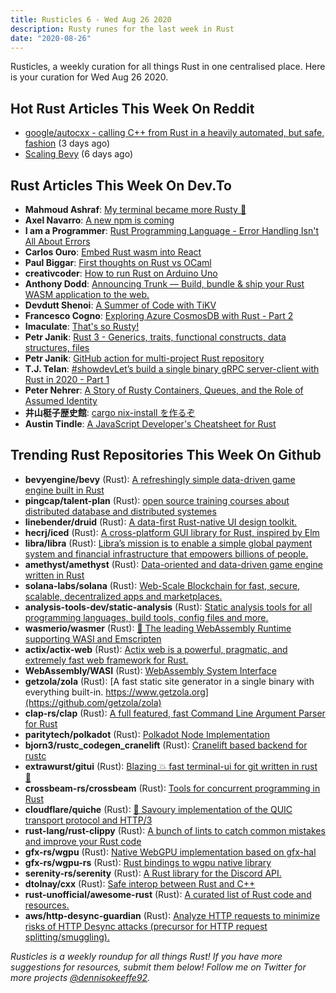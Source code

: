 ```yaml
---
title: Rusticles 6 - Wed Aug 26 2020
description: Rusty runes for the last week in Rust
date: "2020-08-26"
---
```


Rusticles, a weekly curation for all things Rust in one centralised place. Here is your curation for Wed Aug 26 2020.

## Hot Rust Articles This Week On Reddit

- [google/autocxx - calling C++ from Rust in a heavily automated, but safe, fashion](https://www.reddit.com/r/rust/comments/iefeum/googleautocxx_calling_c_from_rust_in_a_heavily/) (3 days ago)
- [Scaling Bevy](https://www.reddit.com/r/rust/comments/id0qzk/scaling_bevy/) (6 days ago)

## Rust Articles This Week On Dev.To

- **Mahmoud Ashraf**: [My terminal became more Rusty 🦀](https://dev.to/22mahmoud/my-terminal-became-more-rusty-4g8l)
- **Axel Navarro**: [A new npm is coming](https://dev.to/cloudx/a-new-npm-is-coming-5heh)
- **I am a Programmer**: [Rust Programming Language - Error Handling Isn't All About Errors](https://dev.to/iam_aprogrammer/rust-programming-language-error-handling-isn-t-all-about-errors-2g16)
- **Carlos Ouro**: [Embed Rust wasm into React](https://dev.to/techtrouts/embed-rust-wasm-into-react-48og)
- **Paul Biggar**: [First thoughts on Rust vs OCaml](https://dev.to/darklang/first-thoughts-on-rust-vs-ocaml-pbj)
- **creativcoder**: [How to run Rust on Arduino Uno](https://dev.to/creativcoder/how-to-run-rust-on-arduino-uno-40c0)
- **Anthony Dodd**: [Announcing Trunk — Build, bundle & ship your Rust WASM application to the web.](https://dev.to/thedodd/announcing-trunk-build-bundle-ship-your-rust-wasm-application-to-the-web-knf)
- **Devdutt Shenoi**: [A Summer of Code with TiKV](https://dev.to/devduttshenoi/a-summer-of-code-with-tikv-1gck)
- **Francesco Cogno**: [Exploring Azure CosmosDB with Rust - Part 2](https://dev.to/mindflavor/exploring-azure-cosmosdb-with-rust-part-2-32c0)
- **Imaculate**: [That's so Rusty!](https://dev.to/imaculate3/that-s-so-rusty-3akm)
- **Petr Janik**: [Rust 3 - Generics, traits, functional constructs, data structures, files](https://dev.to/petr7555/rust-3-generics-traits-functional-constructs-data-structures-files-4il2)
- **Petr Janik**: [GitHub action for multi-project Rust repository](https://dev.to/petr7555/github-action-for-multi-project-rust-repository-28d5)
- **T.J. Telan**: [#showdevLet’s build a single binary gRPC server-client with Rust in 2020 - Part 1](https://dev.to/tjtelan/let-s-build-a-single-binary-grpc-server-client-with-rust-in-2020-part-1-3cnk)
- **Peter Nehrer**: [A Story of Rusty Containers, Queues, and the Role of Assumed Identity](https://dev.to/pnehrer/a-story-of-rusty-containers-queues-and-the-role-of-assumed-identity-kl2)
- **井山梃子歴史館**: [cargo nix-install を作るぞ](https://dev.to/__pandaman64__/cargo-nix-install-3mg9)
- **Austin Tindle**: [A JavaScript Developer's Cheatsheet for Rust](https://dev.to/tindleaj/a-javascript-developer-s-cheatsheet-for-rust-2fm1)

## Trending Rust Repositories This Week On Github

- **bevyengine/bevy** (Rust): [A refreshingly simple data-driven game engine built in Rust](https://github.com/bevyengine/bevy)
- **pingcap/talent-plan** (Rust): [open source training courses about distributed database and distributed systemes](https://github.com/pingcap/talent-plan)
- **linebender/druid** (Rust): [A data-first Rust-native UI design toolkit.](https://github.com/linebender/druid)
- **hecrj/iced** (Rust): [A cross-platform GUI library for Rust, inspired by Elm](https://github.com/hecrj/iced)
- **libra/libra** (Rust): [Libra’s mission is to enable a simple global payment system and financial infrastructure that empowers billions of people.](https://github.com/libra/libra)
- **amethyst/amethyst** (Rust): [Data-oriented and data-driven game engine written in Rust](https://github.com/amethyst/amethyst)
- **solana-labs/solana** (Rust): [Web-Scale Blockchain for fast, secure, scalable, decentralized apps and marketplaces.](https://github.com/solana-labs/solana)
- **analysis-tools-dev/static-analysis** (Rust): [Static analysis tools for all programming languages, build tools, config files and more.](https://github.com/analysis-tools-dev/static-analysis)
- **wasmerio/wasmer** (Rust): [🚀 The leading WebAssembly Runtime supporting WASI and Emscripten](https://github.com/wasmerio/wasmer)
- **actix/actix-web** (Rust): [Actix web is a powerful, pragmatic, and extremely fast web framework for Rust.](https://github.com/actix/actix-web)
- **WebAssembly/WASI** (Rust): [WebAssembly System Interface](https://github.com/WebAssembly/WASI)
- **getzola/zola** (Rust): [A fast static site generator in a single binary with everything built-in. https://www.getzola.org](https://github.com/getzola/zola)
- **clap-rs/clap** (Rust): [A full featured, fast Command Line Argument Parser for Rust](https://github.com/clap-rs/clap)
- **paritytech/polkadot** (Rust): [Polkadot Node Implementation](https://github.com/paritytech/polkadot)
- **bjorn3/rustc_codegen_cranelift** (Rust): [Cranelift based backend for rustc](https://github.com/bjorn3/rustc_codegen_cranelift)
- **extrawurst/gitui** (Rust): [Blazing 💥 fast terminal-ui for git written in rust 🦀](https://github.com/extrawurst/gitui)
- **crossbeam-rs/crossbeam** (Rust): [Tools for concurrent programming in Rust](https://github.com/crossbeam-rs/crossbeam)
- **cloudflare/quiche** (Rust): [🥧 Savoury implementation of the QUIC transport protocol and HTTP/3](https://github.com/cloudflare/quiche)
- **rust-lang/rust-clippy** (Rust): [A bunch of lints to catch common mistakes and improve your Rust code](https://github.com/rust-lang/rust-clippy)
- **gfx-rs/wgpu** (Rust): [Native WebGPU implementation based on gfx-hal](https://github.com/gfx-rs/wgpu)
- **gfx-rs/wgpu-rs** (Rust): [Rust bindings to wgpu native library](https://github.com/gfx-rs/wgpu-rs)
- **serenity-rs/serenity** (Rust): [A Rust library for the Discord API.](https://github.com/serenity-rs/serenity)
- **dtolnay/cxx** (Rust): [Safe interop between Rust and C++](https://github.com/dtolnay/cxx)
- **rust-unofficial/awesome-rust** (Rust): [A curated list of Rust code and resources.](https://github.com/rust-unofficial/awesome-rust)
- **aws/http-desync-guardian** (Rust): [Analyze HTTP requests to minimize risks of HTTP Desync attacks (precursor for HTTP request splitting/smuggling).](https://github.com/aws/http-desync-guardian)

_Rusticles is a weekly roundup for all things Rust! If you have more suggestions for resources, submit them below! Follow me on Twitter for more projects [@dennisokeeffe92](https://twitter.com/dennisokeeffe92)._
